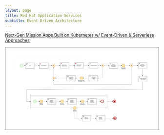 ```yaml
---
layout: page
title: Red Hat Application Services
subtitle: Event Driven Architecture
---
```


[Next-Gen Mission Apps Built on Kubernetes w/ Event-Driven & Serverless Approaches](https://www.brighttalk.com/webcast/16623/424554?)

![](site/images/../../images/incident-process-events-animated.gif)

